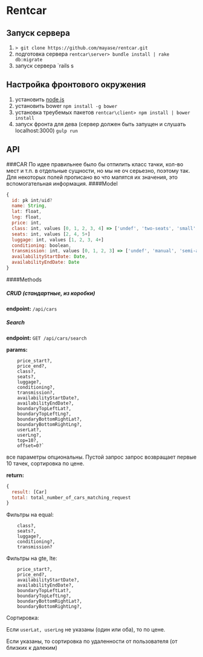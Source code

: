 ﻿Rentcar 
===
Запуск сервера
---
1. `> git clone https://github.com/mayase/rentcar.git`
2.  подготовка сервера `rentcar\server> bundle install | rake db:migrate`
3.  запуск сервера  `rails s


Настройка фронтового окружения
---
1.  установить [node.js](https://nodejs.org/en/)
2.  установить bower `npm install -g bower`
3.  установка треубемых пакетов  `rentcar\client> npm install | bower install`
4.  запуск фронта для дева (сервер должен быть запущен и слушать localhost:3000) `gulp run`


API
---
###CAR
По идее правильнее было бы отпилить класс тачки, кол-во мест и т.п. в отдельные сущности, но мы не оч серьезно, поэтому так.
Для некоторых полей прописано во что мапятся их значения, это вспомогательная информация.
####Model
```javascript
{
  id: pk int/uid?
  name: String,
  lat: float,
  lng: float,
  price: int,
  class: int, values [0, 1, 2, 3, 4] => ['undef', 'two-seats', 'small', 'mid', 'large']
  seats: int, values [2, 4, 5+]
  luggage: int, values [1, 2, 3, 4+]
  conditioning: boolean,
  transmission: int, values [0, 1, 2, 3] => ['undef', 'manual', 'semi-automatic', 'automatic'],
  availabilityStartDate: Date,
  availabilityEndDate: Date
}
```
####Methods
##### CRUD (стандартные, из коробки)
**endpoint:** `/api/cars`
##### Search
**endpoint:** `GET /api/cars/search`

**params:**
```
    price_start?, 
    price_end?, 
    class?, 
    seats?, 
    luggage?, 
    conditioning?, 
    transmission?, 
    availabilityStartDate?, 
    availabilityEndDate?, 
    boundaryTopLeftLat?,
    boundaryTopLeftLng?, 
    boundaryBottomRightLat?, 
    boundaryBottomRightLng?,
    userLat?,
    userLng?,
    top=10?,
    offset=0?`
```
все параметры опциональны. Пустой запрос запрос возвращает первые 10 тачек, сортировка по цене.

**return:**

```javascript
{
  result: [Car]
  total: total_number_of_cars_matching_request
}
```

Фильтры на equal:
```
    class?, 
    seats?, 
    luggage?, 
    conditioning?, 
    transmission?
```
Фильтры на gte, lte:
```
    price_start?, 
    price_end?, 
    availabilityStartDate?, 
    availabilityEndDate?, 
    boundaryTopLeftLat?,
    boundaryTopLeftLng?, 
    boundaryBottomRightLat?, 
    boundaryBottomRightLng?,
```
Сортировка:

Если `userLat, userLng` не указаны (один или оба), то по цене.

Если указаны, то сортировка по удаленности от пользователя (от близких к далеким)

